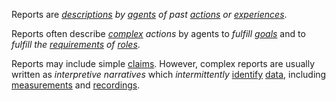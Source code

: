 Reports are *[descriptions](https://github.com/gcassel/Modular-Organization-Terminology/blob/master/terms/describe.md) by [agents](https://github.com/gcassel/Modular-Organization-Terminology/blob/master/terms/agent.md) of past [actions](https://github.com/gcassel/Modular-Organization-Terminology/blob/master/terms/action.md) or [experiences](https://github.com/gcassel/Modular-Organization-Terminology/blob/master/terms/experience.md)*.  

Reports often describe *[complex](https://github.com/gcassel/Modular-Organization-Terminology/blob/master/terms/complex.md) actions* by agents to *fulfill [goals](https://github.com/gcassel/Modular-Organization-Terminology/blob/master/terms/goal.md)* and to *fulfill the [requirements](https://github.com/gcassel/Modular-Organization-Terminology/blob/master/terms/require.md) of [roles](https://github.com/gcassel/Modular-Organization-Terminology/blob/master/terms/role.md)*.  
 
Reports may include simple [claims](https://github.com/gcassel/Modular-Organization-Terminology/blob/master/terms/claim.md).  However, complex reports are usually written as *interpretive narratives* which *intermittently* [identify](https://github.com/gcassel/Modular-Organization-Terminology/blob/master/terms/identify.md) [data](https://github.com/gcassel/Modular-Organization-Terminology/blob/master/terms/data.md), including [measurements](https://github.com/gcassel/Modular-Organization-Terminology/blob/master/terms/measure.md) and [recordings](https://github.com/gcassel/Modular-Organization-Terminology/blob/master/terms/record.md). 
